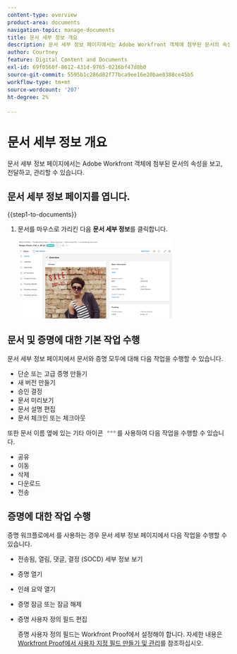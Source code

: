 ```yaml
---
content-type: overview
product-area: documents
navigation-topic: manage-documents
title: 문서 세부 정보 개요
description: 문서 세부 정보 페이지에서는 Adobe Workfront 객체에 첨부된 문서의 속성을 보고, 전달하고, 관리할 수 있습니다.
author: Courtney
feature: Digital Content and Documents
exl-id: 69f0560f-8612-431d-9765-0216bf47d8b0
source-git-commit: 5595b1c286d82f77bca9ee16e20bae8380ce45b5
workflow-type: tm+mt
source-wordcount: '207'
ht-degree: 2%

---
```


# 문서 세부 정보 개요

문서 세부 정보 페이지에서는 Adobe Workfront 객체에 첨부된 문서의 속성을 보고, 전달하고, 관리할 수 있습니다.

## 문서 세부 정보 페이지를 엽니다.

{{step1-to-documents}}

1. 문서를 마우스로 가리킨 다음 **문서 세부 정보**&#x200B;를 클릭합니다.

   ![문서 세부 정보](assets/document-details-350x179.png)

## 문서 및 증명에 대한 기본 작업 수행

문서 세부 정보 페이지에서 문서와 증명 모두에 대해 다음 작업을 수행할 수 있습니다.

* 단순 또는 고급 증명 만들기
* 새 버전 만들기
* 승인 결정
* 문서 미리보기
* 문서 설명 편집
* 문서 체크인 또는 체크아웃

또한 문서 이름 옆에 있는 기타 아이콘 ![기타 메뉴](assets/more-icon.png)를 사용하여 다음 작업을 수행할 수 있습니다.

* 공유
* 이동
* 삭제
* 다운로드
* 전송

## 증명에 대한 작업 수행

증명 워크플로에서 를 사용하는 경우 문서 세부 정보 페이지에서 다음 작업을 수행할 수 있습니다.

* 전송됨, 열림, 댓글, 결정 (SOCD) 세부 정보 보기
* 증명 열기
* 인쇄 요약 열기
* 증명 잠금 또는 잠금 해제
* 증명 사용자 정의 필드 편집

  증명 사용자 정의 필드는 Workfront Proof에서 설정해야 합니다. 자세한 내용은 [Workfront Proof에서 사용자 지정 필드 만들기 및 관리](../../workfront-proof/wp-acct-admin/account-settings/create-and-manage-custom-fields.md)를 참조하십시오.
